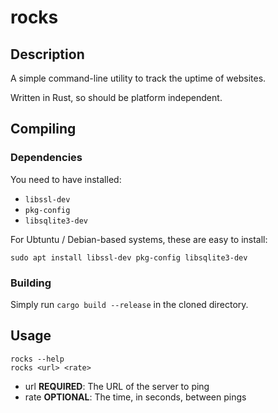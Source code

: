 # rocks


## Description

A simple command-line utility to track the uptime of websites.

Written in Rust, so should be platform independent.


## Compiling

### Dependencies

You need to have installed:

- `libssl-dev`
- `pkg-config`
- `libsqlite3-dev`

For Ubtuntu / Debian-based systems, these are easy to install:

```
sudo apt install libssl-dev pkg-config libsqlite3-dev
```

### Building

Simply run `cargo build --release` in the cloned directory.


## Usage

```
rocks --help
rocks <url> <rate>
```

- url **REQUIRED**: The URL of the server to ping
- rate **OPTIONAL**: The time, in seconds, between pings
